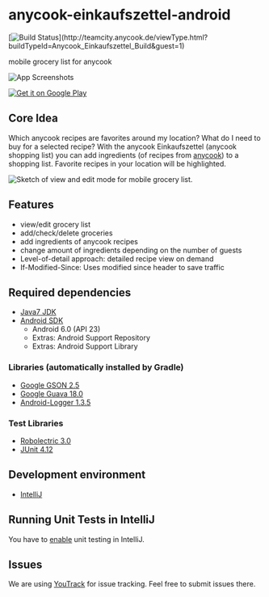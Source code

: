 anycook-einkaufszettel-android
===========
[![Build Status](http://teamcity.anycook.de/app/rest/builds/buildType:(id:Anycook_Einkaufszettel_Build)/statusIcon)](http://teamcity.anycook.de/viewType.html?buildTypeId=Anycook_Einkaufszettel_Build&guest=1)

mobile grocery list for anycook

![App Screenshots](https://s3-eu-west-1.amazonaws.com/images.anycook.de/miscellaneous/150215-android-screenshots.png)

[![Get it on Google Play](http://developer.android.com/images/brand/en_generic_rgb_wo_45.png)](https://play.google.com/store/apps/details?id=de.anycook.einkaufszettel)

## Core Idea

Which anycook recipes are favorites around my location?
What do I need to buy for a selected recipe?
With the anycook Einkaufszettel (anycook shopping list) you can add ingredients (of recipes from [anycook](anycook.de)) to a shopping list. Favorite recipes in your location will be highlighted.

![Sketch of view and edit mode for mobile grocery list.](https://dl.dropboxusercontent.com/u/1439361/sketch.png)

## Features

- view/edit grocery list
- add/check/delete groceries
- add ingredients of anycook recipes
- change amount of ingredients depending on the number of guests
- Level-of-detail approach: detailed recipe view on demand
- If-Modified-Since: Uses modified since header to save traffic

## Required dependencies
- [Java7 JDK](http://www.oracle.com/technetwork/java/javase/downloads/jdk7-downloads-1880260.html)
- [Android SDK](https://developer.android.com/sdk/index.html)
  - Android 6.0 (API 23)
  - Extras: Android Support Repository
  - Extras: Android Support Library

### Libraries (automatically installed by Gradle) 
- [Google GSON 2.5](https://github.com/google/gson)
- [Google Guava 18.0](https://github.com/google/guava)
- [Android-Logger 1.3.5](http://noveogroup.github.io/android-logger/)

### Test Libraries
- [Robolectric 3.0](https://github.com/robolectric/robolectric)
- [JUnit 4.12](http://junit.org)

## Development environment
- [IntelliJ](https://www.jetbrains.com/idea/)

## Running Unit Tests in IntelliJ
You have to [enable](https://www.bignerdranch.com/blog/triumph-android-studio-1-2-sneaks-in-full-testing-support/) unit testing in IntelliJ.

## Issues
We are using [YouTrack](http://anycook.myjetbrains.com/youtrack) for issue tracking. Feel free to submit issues there.
